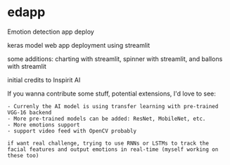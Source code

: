 # edapp
Emotion detection app deploy


keras model web app deployment using streamlit

some additions: charting with streamlit, spinner with streamlit, and ballons with streamlit

initial credits to Inspirit AI

If you wanna contribute some stuff, potential extensions, I'd love to see:

    - Currenly the AI model is using transfer learning with pre-trained VGG-16 backend
    - More pre-trained models can be added: ResNet, MobileNet, etc.
    - More emotions support
    - support video feed with OpenCV probably
    
    if want real challenge, trying to use RNNs or LSTMs to track the facial features and output emotions in real-time (myself working on these too)


